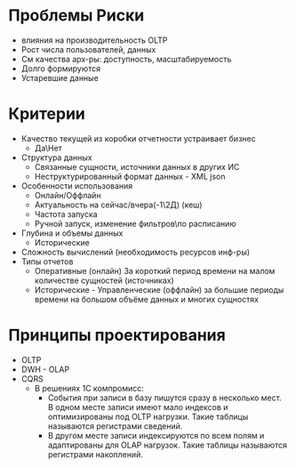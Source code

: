 # Проблемы Риски
* влияния на производительность OLTP
* Рост числа пользователей, данных
* См качества арх-ры: доступность, масштабируемость
* Долго формируются
* Устаревшие данные

# Критерии
* Качество текущей из коробки отчетности устраивает бизнес
  *  Да\Нет
* Структура данных
  * Связанные сущности, источники данных в других ИС
  * Неструктурированный формат данных - XML json
* Особенности использования
  * Онлайн/Оффлайн
  * Актуальность на сейчас/вчера(-1\2Д) (кеш)
  * Частота запуска
  * Ручной запуск, изменение фильтров\по расписанию
* Глубина и объемы данных 
  * Исторические
* Сложность вычислений (необходимость ресурсов инф-ры)
* Типы отчетов
  * Оперативные (онлайн) За короткий период времени на малом количестве сущностей (источниках)
  * Исторические - Управленческие (оффлайн) за большие периоды времени на большом объёме данных и многих сущностях

# Принципы проектирования
* OLTP
* DWH - OLAP
* CQRS
  * В решениях 1С компромисс: 
    * События при записи в базу пишутся сразу в несколько мест. В одном месте записи имеют мало индексов и оптимизированы под OLTP нагрузки. Такие таблицы называются регистрами сведений.
    * В другом месте записи индексируются по всем полям и адаптированы для OLAP нагрузок. Такие таблицы называются регистрами накоплений.
